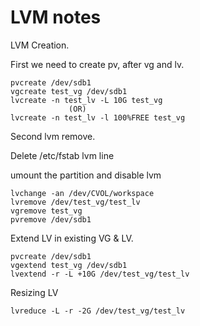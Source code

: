 # LVM notes

LVM Creation.

First we need to create pv, after vg and lv.

```
pvcreate /dev/sdb1
vgcreate test_vg /dev/sdb1
lvcreate -n test_lv -L 10G test_vg 
             (OR)
lvcreate -n test_lv -l 100%FREE test_vg
```

Second lvm remove.

Delete /etc/fstab lvm line

umount the partition and disable lvm

```
lvchange -an /dev/CVOL/workspace
lvremove /dev/test_vg/test_lv
vgremove test_vg
pvremove /dev/sdb1
```

Extend LV in existing VG & LV.

```
pvcreate /dev/sdb1
vgextend test_vg /dev/sdb1
lvextend -r -L +10G /dev/test_vg/test_lv
```

Resizing LV

```
lvreduce -L -r -2G /dev/test_vg/test_lv
```
